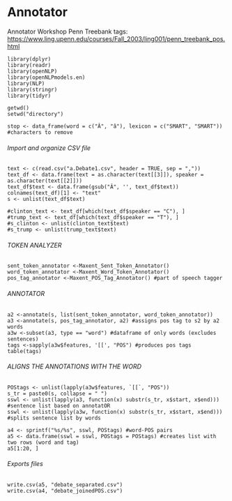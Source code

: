 # Annotator
Annotator Workshop
Penn Treebank tags: https://www.ling.upenn.edu/courses/Fall_2003/ling001/penn_treebank_pos.html
```
library(dplyr)
library(readr)
library(openNLP)
library(openNLPmodels.en)
library(NLP)
library(stringr)
library(tidyr)

getwd()
setwd("directory")

stop <- data_frame(word = c("Â", "â"), lexicon = c("SMART", "SMART")) #characters to remove
```
###### Import and organize CSV file
```
text <- c(read.csv("a.Debate1.csv", header = TRUE, sep = ","))
text_df <- data.frame(text = as.character(text[[3]]), speaker = as.character(text[[2]]))
text_df$text <- data.frame(gsub("Â", '', text_df$text))
colnames(text_df)[1] <- "text"
s <- unlist(text_df$text)

#clinton_text <- text_df[which(text_df$speaker == "C"), ]
#trump_text <- text_df[which(text_df$speaker == "T"), ]
#s_clinton <- unlist(clinton_text$text)
#s_trump <- unlist(trump_text$text)
```

###### TOKEN ANALYZER
```
sent_token_annotator <-Maxent_Sent_Token_Annotator()
word_token_annotator <-Maxent_Word_Token_Annotator()
pos_tag_annotator <-Maxent_POS_Tag_Annotator() #part of speech tagger
```
###### ANNOTATOR
```
a2 <-annotate(s, list(sent_token_annotator, word_token_annotator)) 
a3 <-annotate(s, pos_tag_annotator, a2) #assigns pos tag to s2 by a2 words
a3w <-subset(a3, type == "word") #dataframe of only words (excludes sentences)
tags <-sapply(a3w$features, '[[', "POS") #produces pos tags
table(tags)
```
###### ALIGNS THE ANNOTATIONS WITH THE WORD
```
POStags <- unlist(lapply(a3w$features, `[[`, "POS"))
s_tr = paste0(s, collapse = " ")
sswl <- unlist(lapply(a3, function(x) substr(s_tr, x$start, x$end))) #sentence list based on annotatOR
sswl <- unlist(lapply(a3w, function(x) substr(s_tr, x$start, x$end))) #splits sentence list by words

a4 <- sprintf("%s/%s", sswl, POStags) #word-POS pairs
a5 <- data.frame(sswl = sswl, POStags = POStags) #creates list with two rows (word and tag)
a5[1:20, ]
```

###### Exports files
```
write.csv(a5, "debate_separated.csv")
write.csv(a4, "debate_joinedPOS.csv")
```
